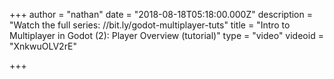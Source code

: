 +++
author = "nathan"
date = "2018-08-18T05:18:00.000Z"
description = "Watch the full series: //bit.ly/godot-multiplayer-tuts"
title = "Intro to Multiplayer in Godot (2): Player Overview (tutorial)"
type = "video"
videoid = "XnkwuOLV2rE"

+++

